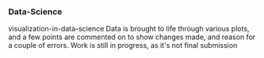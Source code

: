 ### Data-Science
visualization-in-data-science
Data is brought to life through various plots, and a few points are commented on to show changes made, and reason for a couple of errors. Work is still in progress, as it's not final submission
